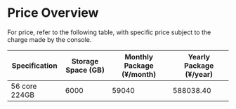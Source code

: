 # Price Overview
For price, refer to the following table, with specific price subject to the charge made by the console.

| Specification      | Storage Space (GB) | Monthly Package (¥/month) | Yearly Package (¥/year) |
| --------- | ------------ | ----------- | ----------- |
| 56 core 224GB | 6000         | 59040       | 588038.40   |



